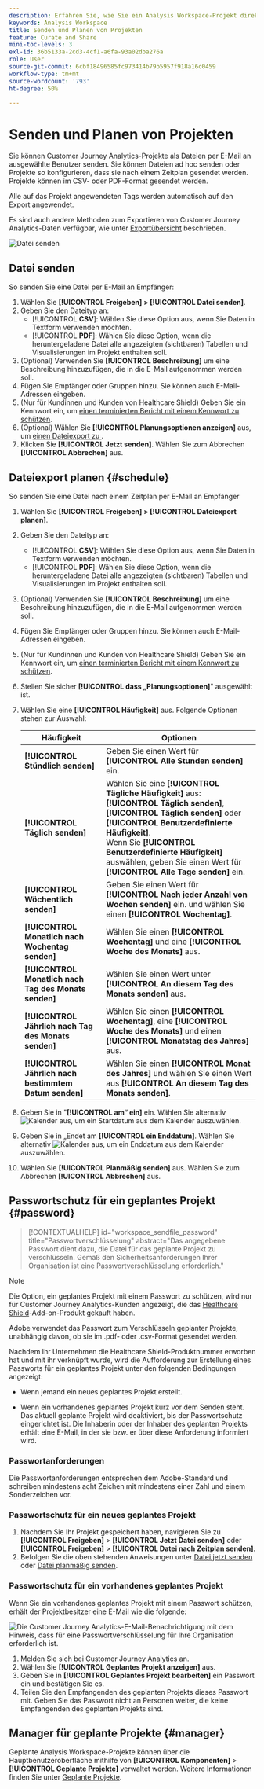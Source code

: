 ```yaml
---
description: Erfahren Sie, wie Sie ein Analysis Workspace-Projekt direkt oder nach einem Zeitplan für den E-Mail-Versand senden.
keywords: Analysis Workspace
title: Senden und Planen von Projekten
feature: Curate and Share
mini-toc-levels: 3
exl-id: 36b5133a-2cd3-4cf1-a6fa-93a02dba276a
role: User
source-git-commit: 6cbf18496585fc973414b79b5957f918a16c0459
workflow-type: tm+mt
source-wordcount: '793'
ht-degree: 50%

---
```


# Senden und Planen von Projekten

Sie können Customer Journey Analytics-Projekte als Dateien per E-Mail an ausgewählte Benutzer senden. Sie können Dateien ad hoc senden oder Projekte so konfigurieren, dass sie nach einem Zeitplan gesendet werden. Projekte können im CSV- oder PDF-Format gesendet werden.

Alle auf das Projekt angewendeten Tags werden automatisch auf den Export angewendet.

Es sind auch andere Methoden zum Exportieren von Customer Journey Analytics-Daten verfügbar, wie unter [Exportübersicht](/help/analysis-workspace/export/export-project-overview.md) beschrieben.

![Datei senden](assets/send-file.png)

## Datei senden

So senden Sie eine Datei per E-Mail an Empfänger:

1. Wählen Sie **[!UICONTROL Freigeben] > [!UICONTROL Datei senden]**.
1. Geben Sie den Dateityp an:
   * [!UICONTROL **CSV**]: Wählen Sie diese Option aus, wenn Sie Daten in Textform verwenden möchten.
   * [!UICONTROL **PDF**]: Wählen Sie diese Option, wenn die heruntergeladene Datei alle angezeigten (sichtbaren) Tabellen und Visualisierungen im Projekt enthalten soll.
1. (Optional) Verwenden Sie **[!UICONTROL Beschreibung]** um eine Beschreibung hinzuzufügen, die in die E-Mail aufgenommen werden soll.
1. Fügen Sie Empfänger oder Gruppen hinzu. Sie können auch E-Mail-Adressen eingeben.
1. (Nur für Kundinnen und Kunden von Healthcare Shield) Geben Sie ein Kennwort ein, um [einen terminierten Bericht mit einem Kennwort zu schützen](#password-protect-a-new-scheduled-project).
1. (Optional) Wählen Sie **[!UICONTROL Planungsoptionen anzeigen]** aus, um [einen Dateiexport zu ](#schedule-file-export).
1. Klicken Sie **[!UICONTROL Jetzt senden]**. Wählen Sie zum Abbrechen **[!UICONTROL Abbrechen]** aus.


## Dateiexport planen {#schedule}

So senden Sie eine Datei nach einem Zeitplan per E-Mail an Empfänger

1. Wählen Sie **[!UICONTROL Freigeben] > [!UICONTROL Dateiexport planen]**.
1. Geben Sie den Dateityp an:
   * [!UICONTROL **CSV**]: Wählen Sie diese Option aus, wenn Sie Daten in Textform verwenden möchten.
   * [!UICONTROL **PDF**]: Wählen Sie diese Option, wenn die heruntergeladene Datei alle angezeigten (sichtbaren) Tabellen und Visualisierungen im Projekt enthalten soll.
1. (Optional) Verwenden Sie **[!UICONTROL Beschreibung]** um eine Beschreibung hinzuzufügen, die in die E-Mail aufgenommen werden soll.
1. Fügen Sie Empfänger oder Gruppen hinzu. Sie können auch E-Mail-Adressen eingeben.
1. (Nur für Kundinnen und Kunden von Healthcare Shield) Geben Sie ein Kennwort ein, um [einen terminierten Bericht mit einem Kennwort zu schützen](#password-protect-a-new-scheduled-project).
1. Stellen Sie sicher **[!UICONTROL dass „Planungsoptionen]**&quot; ausgewählt ist.
1. Wählen Sie eine **[!UICONTROL Häufigkeit]** aus. Folgende Optionen stehen zur Auswahl:

   | Häufigkeit | Optionen |
   |---|---|
   | **[!UICONTROL Stündlich senden]** | Geben Sie einen Wert für **[!UICONTROL Alle Stunden senden]** ein. |
   | **[!UICONTROL Täglich senden]** | Wählen Sie eine **[!UICONTROL Tägliche Häufigkeit]** aus: **[!UICONTROL Täglich senden]**, **[!UICONTROL Täglich senden]** oder **[!UICONTROL Benutzerdefinierte Häufigkeit]**.<br/>Wenn Sie **[!UICONTROL Benutzerdefinierte Häufigkeit]** auswählen, geben Sie einen Wert für **[!UICONTROL Alle Tage senden]** ein. |
   | **[!UICONTROL Wöchentlich senden]** | Geben Sie einen Wert für **[!UICONTROL Nach jeder Anzahl von Wochen senden]** ein. und wählen Sie einen **[!UICONTROL Wochentag]**. |
   | **[!UICONTROL Monatlich nach Wochentag senden]** | Wählen Sie einen **[!UICONTROL Wochentag]** und eine **[!UICONTROL Woche des Monats]** aus. |
   | **[!UICONTROL Monatlich nach Tag des Monats senden]** | Wählen Sie einen Wert unter **[!UICONTROL An diesem Tag des Monats senden]** aus. |
   | **[!UICONTROL Jährlich nach Tag des Monats senden]** | Wählen Sie einen **[!UICONTROL Wochentag]**, eine **[!UICONTROL Woche des Monats]** und einen **[!UICONTROL Monatstag des Jahres]** aus. |
   | **[!UICONTROL Jährlich nach bestimmtem Datum senden]** | Wählen Sie einen **[!UICONTROL Monat des Jahres]** und wählen Sie einen Wert aus **[!UICONTROL An diesem Tag des Monats senden]**. |

1. Geben Sie in &quot;**[!UICONTROL am“ ein]** ein. Wählen Sie alternativ ![Kalender](/help/assets/icons/Calendar.svg) aus, um ein Startdatum aus dem Kalender auszuwählen.

1. Geben Sie in „Endet am **[!UICONTROL ein Enddatum]**. Wählen Sie alternativ ![Kalender](/help/assets/icons/Calendar.svg) aus, um ein Enddatum aus dem Kalender auszuwählen.
1. Wählen Sie **[!UICONTROL Planmäßig senden]** aus. Wählen Sie zum Abbrechen **[!UICONTROL Abbrechen]** aus.


## Passwortschutz für ein geplantes Projekt {#password}

<!-- markdownlint-disable MD034 -->

>[!CONTEXTUALHELP]
>id="workspace_sendfile_password"
>title="Passwortverschlüsselung"
>abstract="Das angegebene Passwort dient dazu, die Datei für das geplante Projekt zu verschlüsseln. Gemäß den Sicherheitsanforderungen Ihrer Organisation ist eine Passwortverschlüsselung erforderlich."

<!-- markdownlint-enable MD034 -->


>[!NOTE]
>
>Die Option, ein geplantes Projekt mit einem Passwort zu schützen, wird nur für Customer Journey Analytics-Kunden angezeigt, die das [Healthcare Shield](https://business.adobe.com/solutions/industries/healthcare.html)-Add-on-Produkt gekauft haben.

Adobe verwendet das Passwort zum Verschlüsseln geplanter Projekte, unabhängig davon, ob sie im .pdf- oder .csv-Format gesendet werden.

Nachdem Ihr Unternehmen die Healthcare Shield-Produktnummer erworben hat und mit ihr verknüpft wurde, wird die Aufforderung zur Erstellung eines Passworts für ein geplantes Projekt unter den folgenden Bedingungen angezeigt:

* Wenn jemand ein neues geplantes Projekt erstellt.

* Wenn ein vorhandenes geplantes Projekt kurz vor dem Senden steht. Das aktuell geplante Projekt wird deaktiviert, bis der Passwortschutz eingerichtet ist. Die Inhaberin oder der Inhaber des geplanten Projekts erhält eine E-Mail, in der sie bzw. er über diese Anforderung informiert wird.

### Passwortanforderungen

Die Passwortanforderungen entsprechen dem Adobe-Standard und schreiben mindestens acht Zeichen mit mindestens einer Zahl und einem Sonderzeichen vor.

### Passwortschutz für ein neues geplantes Projekt

1. Nachdem Sie Ihr Projekt gespeichert haben, navigieren Sie zu **[!UICONTROL Freigeben]** > **[!UICONTROL Jetzt Datei senden]** oder **[!UICONTROL Freigeben]** > **[!UICONTROL Datei nach Zeitplan senden]**.
1. Befolgen Sie die oben stehenden Anweisungen unter [Datei jetzt senden](https://experienceleague.adobe.com/docs/analytics-platform/using/cja-workspace/curate-share/t-schedule-report.html?lang=de#now) oder [Datei planmäßig senden](https://experienceleague.adobe.com/docs/analytics-platform/using/cja-workspace/curate-share/t-schedule-report.html?lang=de#schedule).

### Passwortschutz für ein vorhandenes geplantes Projekt

Wenn Sie ein vorhandenes geplantes Projekt mit einem Passwort schützen, erhält der Projektbesitzer eine E-Mail wie die folgende:

![Die Customer Journey Analytics-E-Mail-Benachrichtigung mit dem Hinweis, dass für eine Passwortverschlüsselung für Ihre Organisation erforderlich ist.](assets/email-password.png)

1. Melden Sie sich bei Customer Journey Analytics an.
1. Wählen Sie **[!UICONTROL Geplantes Projekt anzeigen]** aus.
1. Geben Sie in **[!UICONTROL Geplantes Projekt bearbeiten]** ein Passwort ein und bestätigen Sie es.
1. Teilen Sie den Empfangenden des geplanten Projekts dieses Passwort mit. Geben Sie das Passwort nicht an Personen weiter, die keine Empfangenden des geplanten Projekts sind.



## Manager für geplante Projekte {#manager}

Geplante Analysis Workspace-Projekte können über die Hauptbenutzeroberfläche mithilfe von **[!UICONTROL Komponenten]** > **[!UICONTROL Geplante Projekte]** verwaltet werden. Weitere Informationen finden Sie unter [Geplante Projekte](/help/components/scheduled-projects-manager.md).
